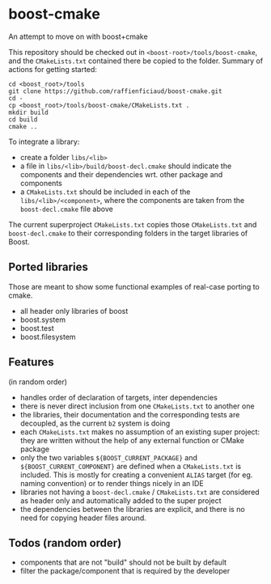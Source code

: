 # boost-cmake
An attempt to move on with boost+cmake

This repository should be checked out in `<boost-root>/tools/boost-cmake`, and the `CMakeLists.txt` contained there be copied to the <boost-root> folder.
Summary of actions for getting started:

    cd <boost_root>/tools
    git clone https://github.com/raffienficiaud/boost-cmake.git
    cd -
    cp <boost_root>/tools/boost-cmake/CMakeLists.txt .
    mkdir build
    cd build
    cmake ..

To integrate a library:

* create a folder `libs/<lib>`
* a file in `libs/<lib>/build/boost-decl.cmake` should indicate the components and their dependencies wrt. other
  package and components
* a `CMakeLists.txt` should be included in each of the `libs/<lib>/<component>`, where the components are taken from the
  `boost-decl.cmake` file above

The current superproject `CMakeLists.txt` copies those `CMakeLists.txt` and `boost-decl.cmake` to their corresponding folders in the target libraries of Boost.

## Ported libraries

Those are meant to show some functional examples of real-case porting to cmake.

* all header only libraries of boost
* boost.system
* boost.test
* boost.filesystem

## Features

(in random order)

* handles order of declaration of targets, inter dependencies
* there is never direct inclusion from one `CMakeLists.txt` to another one
* the libraries, their documentation and the corresponding tests are decoupled, as
  the current `b2` system is doing
* each `CMakeLists.txt` makes no assumption of an existing super project: they are
  written without the help of any external function or CMake package
* only the two variables `${BOOST_CURRENT_PACKAGE}` and `${BOOST_CURRENT_COMPONENT}`
  are defined when a `CMakeLists.txt` is included. This is mostly for creating
  a convenient `ALIAS` target (for eg. naming convention) or to render things
  nicely in an IDE
* libraries not having a `boost-decl.cmake` / `CMakeLists.txt` are considered as
  header only and automatically added to the super project
* the dependencies between the libraries are explicit, and there is no need for copying header files around.

## Todos (random order)

* components that are not "build" should not be built by default
* filter the package/component that is required by the developer
